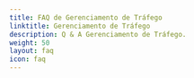```yaml
---
title: FAQ de Gerenciamento de Tráfego
linktitle: Gerenciamento de Tráfego
description: Q & A Gerenciamento de Tráfego.
weight: 50
layout: faq
icon: faq
---
```

